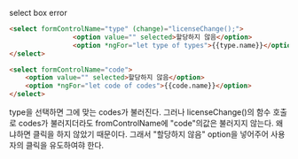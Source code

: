 select box error

```html
<select formControlName="type" (change)="licenseChange();">
                <option value="" selected>할당하지 않음</option>
                <option *ngFor="let type of types">{{type.name}}</option>
</select>

<select formControlName="code">
    <option value="" selected>할당하지 않음</option>
    <option *ngFor="let code of codes">{{code.name}}</option>
</select>
```

type을 선택하면 그에 맞는 codes가 불러진다.  그러나 licenseChange()의 함수 호출로 codes가 불러지더라도 fromControlName에 "code"의값은 불러지지 않는다. 왜냐하면 클릭을 하지 않았기 때문이다. 그래서 "할당하지 않음" option을 넣어주어 사용자의 클릭을 유도하여햐 한다.